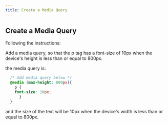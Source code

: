 ```yaml
---
title: Create a Media Query
---
```

## Create a Media Query

Following the instructions:

Add a media query, so that the p tag has a font-size of 10px when the device's height is less than or equal to 800px.

the media query is:

```css
  /* Add media query below */
  @media (max-height: 800px){ 
    p {
    font-size: 10px;
      }
  }
```
and the size of the text will be 10px when the device's width is less than or equal to 800px.
